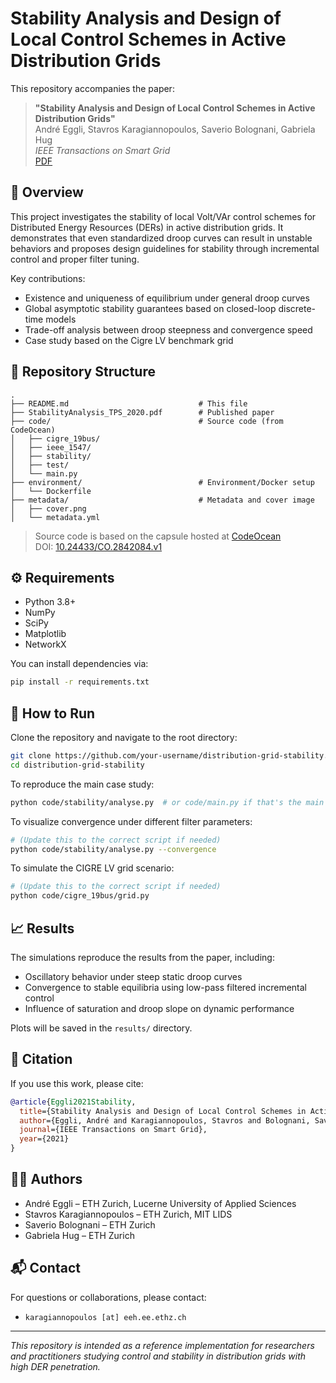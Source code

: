 # Stability Analysis and Design of Local Control Schemes in Active Distribution Grids

This repository accompanies the paper:

> **"Stability Analysis and Design of Local Control Schemes in Active Distribution Grids"**  
> André Eggli, Stavros Karagiannopoulos, Saverio Bolognani, Gabriela Hug  
> *IEEE Transactions on Smart Grid*  
> [PDF](./StabilityAnalysis_TPS_2020.pdf)

## 📌 Overview

This project investigates the stability of local Volt/VAr control schemes for Distributed Energy Resources (DERs) in active distribution grids. It demonstrates that even standardized droop curves can result in unstable behaviors and proposes design guidelines for stability through incremental control and proper filter tuning.

Key contributions:
- Existence and uniqueness of equilibrium under general droop curves
- Global asymptotic stability guarantees based on closed-loop discrete-time models
- Trade-off analysis between droop steepness and convergence speed
- Case study based on the Cigre LV benchmark grid

## 📁 Repository Structure

```
.
├── README.md                             # This file
├── StabilityAnalysis_TPS_2020.pdf        # Published paper
├── code/                                 # Source code (from CodeOcean)
│   ├── cigre_19bus/
│   ├── ieee_1547/
│   ├── stability/
│   ├── test/
│   └── main.py
├── environment/                          # Environment/Docker setup
│   └── Dockerfile
├── metadata/                             # Metadata and cover image
│   ├── cover.png
│   └── metadata.yml
```

> Source code is based on the capsule hosted at [CodeOcean](https://codeocean.com/capsule/4870905/tree/v1)  
> DOI: [10.24433/CO.2842084.v1](https://doi.org/10.24433/CO.2842084.v1)

## ⚙️ Requirements

- Python 3.8+
- NumPy
- SciPy
- Matplotlib
- NetworkX

You can install dependencies via:

```bash
pip install -r requirements.txt
```

## 🚀 How to Run

Clone the repository and navigate to the root directory:

```bash
git clone https://github.com/your-username/distribution-grid-stability.git
cd distribution-grid-stability
```

To reproduce the main case study:

```bash
python code/stability/analyse.py  # or code/main.py if that's the main entry point
```

To visualize convergence under different filter parameters:

```bash
# (Update this to the correct script if needed)
python code/stability/analyse.py --convergence
```

To simulate the CIGRE LV grid scenario:

```bash
# (Update this to the correct script if needed)
python code/cigre_19bus/grid.py
```

## 📈 Results

The simulations reproduce the results from the paper, including:
- Oscillatory behavior under steep static droop curves
- Convergence to stable equilibria using low-pass filtered incremental control
- Influence of saturation and droop slope on dynamic performance

Plots will be saved in the `results/` directory.

## 📄 Citation

If you use this work, please cite:

```bibtex
@article{Eggli2021Stability,
  title={Stability Analysis and Design of Local Control Schemes in Active Distribution Grids},
  author={Eggli, André and Karagiannopoulos, Stavros and Bolognani, Saverio and Hug, Gabriela},
  journal={IEEE Transactions on Smart Grid},
  year={2021}
}
```

## 🧑‍💼 Authors

- André Eggli – ETH Zurich, Lucerne University of Applied Sciences
- Stavros Karagiannopoulos – ETH Zurich, MIT LIDS
- Saverio Bolognani – ETH Zurich
- Gabriela Hug – ETH Zurich

## 📬 Contact

For questions or collaborations, please contact:
- `karagiannopoulos [at] eeh.ee.ethz.ch`

---

*This repository is intended as a reference implementation for researchers and practitioners studying control and stability in distribution grids with high DER penetration.*